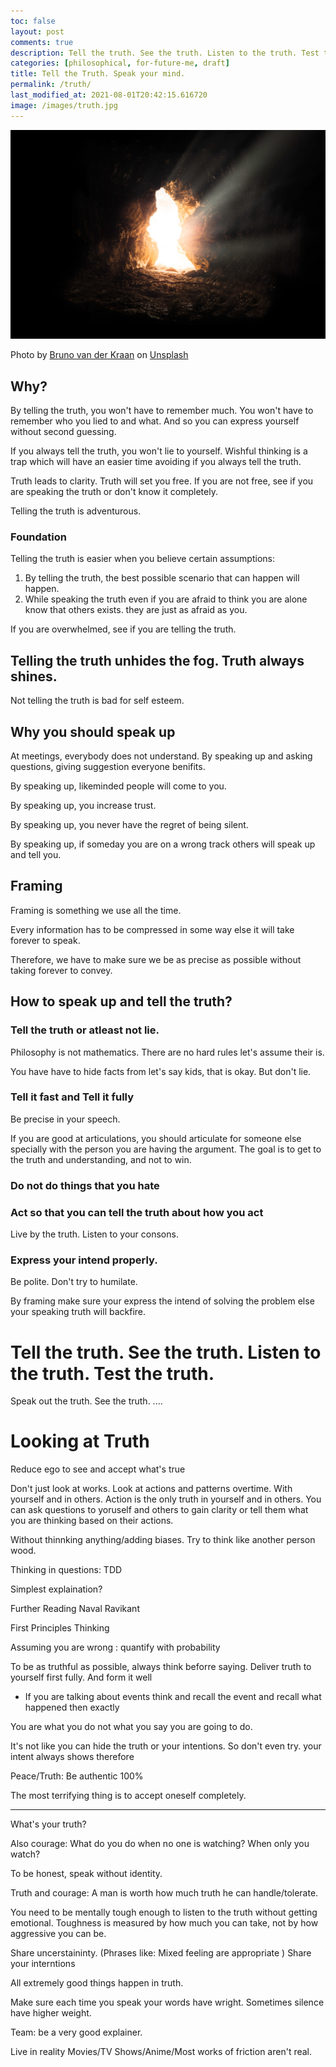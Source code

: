 ```yaml
---
toc: false
layout: post
comments: true
description: Tell the truth. See the truth. Listen to the truth. Test the truth.
categories: [philosophical, for-future-me, draft]
title: Tell the Truth. Speak your mind.
permalink: /truth/
last_modified_at: 2021-08-01T20:42:15.616720
image: /images/truth.jpg
---
```

![](/images/truth.jpg)

Photo by <a href="https://unsplash.com/@brunovdkraan?utm_source=unsplash&utm_medium=referral&utm_content=creditCopyText">Bruno van der Kraan</a> on <a href="https://unsplash.com/s/photos/truth?utm_source=unsplash&utm_medium=referral&utm_content=creditCopyText">Unsplash</a>
  
## Why?

By telling the truth, you won't have to remember much. You won't have to remember who you lied to and what. And so you can express yourself without second guessing.

If you always tell the truth, you won't lie to yourself. Wishful thinking is a trap which will have an easier time avoiding if you always tell the truth.

Truth leads to clarity. Truth will set you free. If you are not free, see if you are speaking the truth or don't know it completely.

Telling the truth is adventurous.

### Foundation

Telling the truth is easier when you believe certain assumptions:

1. By telling the truth, the best possible scenario that can happen will happen.
2. While speaking the truth even if you are afraid to think you are alone know that others exists. they are just as afraid as you.

If you are overwhelmed, see if you are telling the truth. 

## Telling the truth unhides the fog. Truth always shines.

Not telling the truth is bad for self esteem.

## Why you should speak up

At meetings, everybody does not understand. By speaking up and asking questions, giving suggestion everyone benifits.

By speaking up, likeminded people will come to you.

By speaking up, you increase trust.

By speaking up, you never have the regret of being silent.

By speaking up, if someday you are on a wrong track others will speak up and tell you.

## Framing

Framing is something we use all the time.

Every information has to be compressed in some way else it will take forever to speak. 

Therefore, we have to make sure we be as precise as possible without taking forever to convey.

## How to speak up and tell the truth?

### Tell the truth or atleast not lie.

Philosophy is not mathematics. There are no hard rules let's assume their is.

You have have to hide facts from let's say kids, that is okay. But don't lie.

### Tell it fast and Tell it fully
Be precise in your speech.

If you are good at articulations, you should articulate for someone else specially with the person you are having the argument. The goal is to get to the truth and understanding, and not to win.

### Do not do things that you hate
### Act so that you can tell the truth about how you act

Live by the truth. Listen to your consons.

### Express your intend properly.

Be polite. Don't try to humilate. 

By framing make sure your express the intend of solving the problem else your speaking truth will backfire.

# Tell the truth. See the truth. Listen to the truth. Test the truth.

Speak out the truth. See the truth. ....

# Looking at Truth

Reduce ego to see and accept what's true

Don't just look at works. Look at actions and patterns overtime. With yourself and in others. Action is the only truth in yourself and in others. You can ask questions to yoruself and others to gain clarity or tell them what you are thinking based on their actions.

Without thinnking anything/adding biases. Try to think like another person wood.

Thinking in questions: TDD

Simplest explaination?

Further Reading Naval Ravikant

First Principles Thinking

Assuming you are wrong : quantify with probability


To be as truthful as possible, always think beforre saying.
Deliver truth to yourself first fully. And form it well
- If you are talking about events think and recall the event and recall what happened then exactly

You are what you do not what you say you are going to do.

It's not like you can hide the truth or your intentions. So don't even try. your intent always shows
therefore 

Peace/Truth: Be authentic 100%

The most terrifying thing is to accept oneself completely.

---

What's your truth?

Also courage: What do you do when no one is watching? When only you watch? 


To be honest, speak without identity.

Truth and courage: A man is worth how much truth he can handle/tolerate. 

You need to be mentally tough enough to listen to the truth without getting emotional. Toughness is measured by how much you can take, not by how aggressive you can be.


Share uncerstaininty. (Phrases like: Mixed feeling are appropriate )
Share your interntions

All extremely good things happen in truth.

Make sure each time you speak your words have wright. Sometimes silence have higher weight.

Team: be a very good explainer.


Live in reality
Movies/TV Shows/Anime/Most works of friction aren't real.